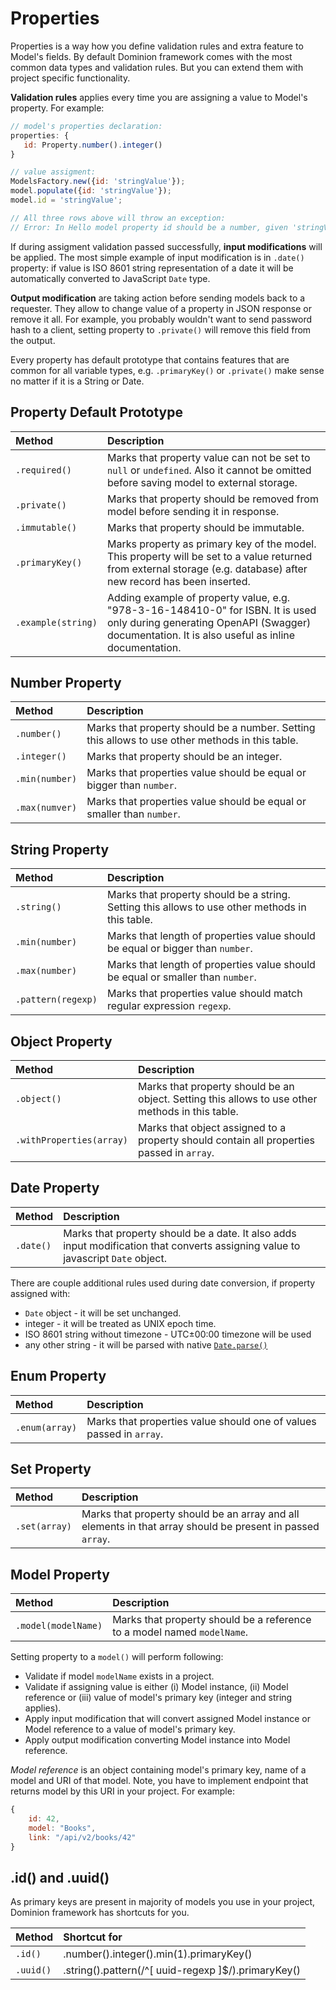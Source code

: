# Properties

Properties is a way how you define validation rules and extra feature 
to Model's fields. By default Dominion framework comes with the most
common data types and validation rules. But you can extend them 
with project specific functionality.

**Validation rules** applies every time you are assigning a value to
 Model's property. For example:
 ```js
// model's properties declaration:
properties: {
    id: Property.number().integer()
}

// value assigment:
ModelsFactory.new({id: 'stringValue'});
model.populate({id: 'stringValue'});
model.id = 'stringValue';

// All three rows above will throw an exception:
// Error: In Hello model property id should be a number, given 'stringValue'.
```

If during assigment validation passed successfully, **input modifications**
will be applied. The most simple example of input modification is in
`.date()` property: if value is ISO 8601 string representation of a date
it will be automatically converted to JavaScript `Date` type.

**Output modification** are taking action before sending models back
to a requester. They allow to change value of a property in JSON
response or remove it all. For example, you probably wouldn't want
to send password hash to a client, setting property to `.private()`
will remove this field from the output.  

Every property has default prototype that contains features that 
are common for all variable types, e.g. `.primaryKey()` or `.private()`
make sense no matter if it is a String or Date.
 
## Property Default Prototype

| Method | Description |
|:---|:---|
| `.required()`  | Marks that property value can not be set to `null` or `undefined`. Also it cannot be omitted before saving model to external storage. 
| `.private()`   | Marks that property should be removed from model before sending it in response.
| `.immutable()` | Marks that property should be immutable.
| `.primaryKey()`| Marks property as primary key of the model. This property will be set to a value returned from external storage (e.g. database) after new record has been inserted.
| `.example(string)`   | Adding example of property value, e.g. "978-3-16-148410-0" for ISBN. It is used only during generating OpenAPI (Swagger) documentation. It is also useful as inline documentation.

## Number Property <a name="number"></a>   
| Method | Description |
|:---|:---|
| `.number()`       | Marks that property should be a number. Setting this allows to use other methods in this table.
| `.integer()`      | Marks that property should be an integer.  
| `.min(number)`    | Marks that properties value should be equal or bigger than `number`.   
| `.max(numver)`    | Marks that properties value should be equal or smaller than `number`.

## String Property <a name="string"></a>   
| Method | Description |
|:---|:---|
| `.string()`       | Marks that property should be a string. Setting this allows to use other methods in this table.
| `.min(number)`    | Marks that length of properties value should be equal or bigger than `number`.
| `.max(number)`    | Marks that length of properties value should be equal or smaller than `number`.
| `.pattern(regexp)`| Marks that properties value should match regular expression `regexp`.

## Object Property <a name="object"></a>   
| Method | Description |
|:---|:---|
| `.object()`       | Marks that property should be an object. Setting this allows to use other methods in this table.
| `.withProperties(array)`       | Marks that object assigned to a property should contain all properties passed in `array`.

## Date Property <a name="date"></a>   
| Method | Description |
|:---|:---|
| `.date()`       | Marks that property should be a date. It also adds input modification that converts assigning value to javascript `Date` object.

There are couple additional rules used during date conversion, if property assigned with:
 * `Date` object - it will be set unchanged.
 * integer - it will be treated as UNIX epoch time.
 * ISO 8601 string without timezone - UTC±00:00 timezone will be used
 * any other string - it will be parsed with native [`Date.parse()`](https://developer.mozilla.org/en-US/docs/Web/JavaScript/Reference/Global_Objects/Date/parse)

## Enum Property <a name="enum"></a>   
| Method | Description |
|:---|:---|
| `.enum(array)`  | Marks that properties value should one of values passed in `array`.

## Set Property <a name="set"></a>   
| Method | Description |
|:---|:---|
| `.set(array)`  | Marks that property should be an array and all elements in that array should be present in passed `array`.

## Model Property <a name="model"></a>   
| Method | Description |
|:---|:---|
| `.model(modelName)`  | Marks that property should be a reference to a model named `modelName`.

Setting property to a `model()` will perform following:
 * Validate if model `modelName` exists in a project.
 * Validate if assigning value is either (i) Model instance, (ii) Model reference or (iii) value of model's primary key (integer and string applies).
 * Apply input modification that will convert assigned Model instance or Model reference to a value of model's primary key.
 * Apply output modification converting Model instance into Model reference.   
 
 _Model reference_ is an object containing model's primary key, 
 name of a model and URI of that model. Note, you have to implement 
 endpoint that returns model by this URI in your project. For example:
 
```js
{
    id: 42,
    model: "Books",
    link: "/api/v2/books/42"
}
```

## .id() and .uuid() <a name="id-uuid"></a>

As primary keys are present in majority of models you use in your 
project, Dominion framework has shortcuts for you.
   
| Method | Shortcut for |
|:---|:---|
| `.id()`    | .number().integer().min(1).primaryKey()
| `.uuid()`  | .string().pattern(/^[ uuid-regexp ]$/).primaryKey()
